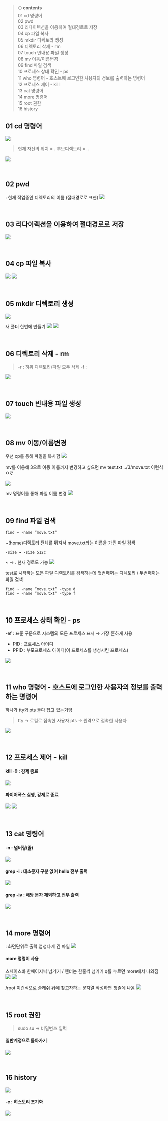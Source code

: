> 🌕 **contents** <br>
01 cd 명령어 <br>
02 pwd <br>
03 리다이렉션을 이용하여 절대경로로 저장 <br>
04 cp 파일 복사 <br>
05 mkdir 디렉토리 생성 <br>
06 디렉토리 삭제 - rm <br>
07 touch 빈내용 파일 생성 <br>
08 mv 이동/이름변경 <br>
09 find 파일 검색 <br>
10 프로세스 상태 확인 - ps <br>
11 who 명령어 - 호스트에 로그인한 사용자의 정보를 출력하는 명령어 <br>
12 프로세스 제어 - kill <br>
13 cat 명령어 <br>
14 more 명령어 <br>
15 root 권한 <br>
16 history <br>


## 01 cd 명령어
![](https://velog.velcdn.com/images/hrnn00/post/27a0746f-0db6-422f-83e0-95d9aaf3eaec/image.png)

>  현재 자신의 위치 = .
 부모디렉토리 = ..

![](https://velog.velcdn.com/images/hrnn00/post/7f9e7a0b-fad5-45f2-be64-39841c3bf039/image.png)

<br>

## 02 pwd
: 현재 작업중인 디렉토리의 이름 (절대경로로 표현)
![](https://velog.velcdn.com/images/hrnn00/post/d89f24d9-f373-4bb6-ad12-7426289030ef/image.png)

<br>

## 03 리다이렉션을 이용하여 절대경로로 저장
![](https://velog.velcdn.com/images/hrnn00/post/f6eeeba3-60be-4bb7-a384-2b34aecfbc64/image.png)

<br>

## 04 cp 파일 복사
![](https://velog.velcdn.com/images/hrnn00/post/6fbf0a3f-584e-45a7-9f4f-adfac769fc88/image.png)
![](https://velog.velcdn.com/images/hrnn00/post/3f78fae5-6543-43be-92d4-ce6f8edcedd7/image.png)

<br>

## 05 mkdir 디렉토리 생성
![](https://velog.velcdn.com/images/hrnn00/post/17e3a69a-8b19-405a-82c9-30001131a3ec/image.png)


새 폴더 한번에 만들기
![](https://velog.velcdn.com/images/hrnn00/post/60a4f6e3-dbec-4bef-8acb-2db0d106ca0d/image.png)
![](https://velog.velcdn.com/images/hrnn00/post/bb542107-402c-4e8a-b663-c3ba95ac7380/image.png)

<br>

## 06 디렉토리 삭제 - rm
> -r : 하위 디렉토리/파일 모두 삭제
-f :

![](https://velog.velcdn.com/images/hrnn00/post/464f14af-3094-4a9b-b9b3-a06afcf0c382/image.png)

<br>

## 07 touch 빈내용 파일 생성
![](https://velog.velcdn.com/images/hrnn00/post/150031bf-6969-4c0c-958c-f57a2fe321ae/image.png)

<br>

## 08 mv 이동/이름변경
우선 cp를 통해 파일을 복사함
![](https://velog.velcdn.com/images/hrnn00/post/a29afeca-befd-491d-8b10-f5d68233c7ef/image.png)


mv를 이용해 3으로 이동
이름까지 변경하고 싶으면 mv test.txt ../3/move.txt 이런식으로

![](https://velog.velcdn.com/images/hrnn00/post/bf2c4f7b-2186-4f23-9c1b-287d8af53447/image.png)


mv 명령어를 통해 파일 이름 변경
![](https://velog.velcdn.com/images/hrnn00/post/eb66ed50-05a7-4df4-bc6e-ac0aeb1c7527/image.png)

<br>

## 09 find 파일 검색
```
find ~ -name “move.txt”
```
~(home)디렉토리 전체를 뒤져서 move.txt라는 이름을 가진 파일 검색

```
-size → -size 512c
```
~ ⇒ . 현재 경로도 가능
![](https://velog.velcdn.com/images/hrnn00/post/344cb02e-3ea4-420f-b7b8-03dc0c3fd316/image.png)


test로 시작하는 모든 파일 디렉토리를 검색하는데
첫번째꺼는 디렉토리 / 두번째꺼는 파일 검색

```
find ~ -name “move.txt” -type d
find ~ -name “move.txt” -type f
```

<br>

## 10 프로세스 상태 확인 - ps

-ef : 표준 구문으로 시스템의 모든 프로세스 표시 → 가장 흔하게 사용

- PID : 프로세스 아이디
- PPID : 부모프로세스 아이디(이 프로세스를 생성시킨 프로세스)

![](https://velog.velcdn.com/images/hrnn00/post/c3dab4bd-8014-44f5-b8bf-04fb4d583673/image.png)

<br>

## 11 who 명령어 - 호스트에 로그인한 사용자의 정보를 출력하는 명령어
하나가 tty와 pts 둘다 잡고 있는거임

> tty → 로컬로 접속한 사용자
pts → 원격으로 접속한 사용자

![](https://velog.velcdn.com/images/hrnn00/post/87e2b59e-b8e3-4d23-884b-c7ae0e3167b2/image.png)

<br>

## 12 프로세스 제어 - kill

#### kill -9 : 강제 종료
![](https://velog.velcdn.com/images/hrnn00/post/66b962d2-921d-437b-94bf-1019b229b276/image.png)


#### 파이어폭스 실행, 강제로 종료
![](https://velog.velcdn.com/images/hrnn00/post/179daa13-22b6-49cf-94cf-4dfd18aa3850/image.png)
![](https://velog.velcdn.com/images/hrnn00/post/2c2dadda-1e9f-4de5-9b5a-52ec8a6621a6/image.png)

<br>

## 13 cat 명령어
#### -n : 넘버링(줄)
![](https://velog.velcdn.com/images/hrnn00/post/4b21ee42-2591-4714-8e55-4d4fc97e9ab9/image.png)


#### grep -i : 대소문자 구분 없이 hello 전부 출력
![](https://velog.velcdn.com/images/hrnn00/post/51addaaa-76c1-4839-bf8d-631299f97f0f/image.png)


#### grep -iv : 해당 문자 제외하고 전부 출력
![](https://velog.velcdn.com/images/hrnn00/post/2e8e297e-49f7-465f-a7fa-1f8114c4a992/image.png)

<br>

## 14 more 명령어
: 화면단위로 출력
엄청나게 긴 파일
![](https://velog.velcdn.com/images/hrnn00/post/b03ae549-4d1f-4ee3-8f66-4831d82f5c61/image.png)


#### more 명령어 사용
스페이스바 한페이지씩 넘기기 / 엔터는 한줄씩 넘기기
q를 누르면 more에서 나와짐
![](https://velog.velcdn.com/images/hrnn00/post/a3a8fa7d-f871-42ee-a62d-a7e8fc16c53a/image.png)
![](https://velog.velcdn.com/images/hrnn00/post/54aa7580-2a2e-4d8e-a9ec-8ca1736ec5e8/image.png)

/root 이런식으로 슬래쉬 뒤에 찾고자하는 문자열 작성하면 첫줄에 나옴
![](https://velog.velcdn.com/images/hrnn00/post/ac4e7ede-5689-4cbf-8347-897341b2a875/image.png)

<br>

## 15 root 권한
> sudo su → 비밀번호 입력

#### 일반계정으로 돌아가기
![](https://velog.velcdn.com/images/hrnn00/post/15e0406f-20fb-4374-bcce-fa3003e7005d/image.png)

<br>

## 16 history
![](https://velog.velcdn.com/images/hrnn00/post/ebc5e054-b3b2-4e1f-8495-95b657723218/image.png)

#### -c : 히스토리 초기화
![](https://velog.velcdn.com/images/hrnn00/post/314f92d6-7812-44ef-acd4-b06d100a0195/image.png)
